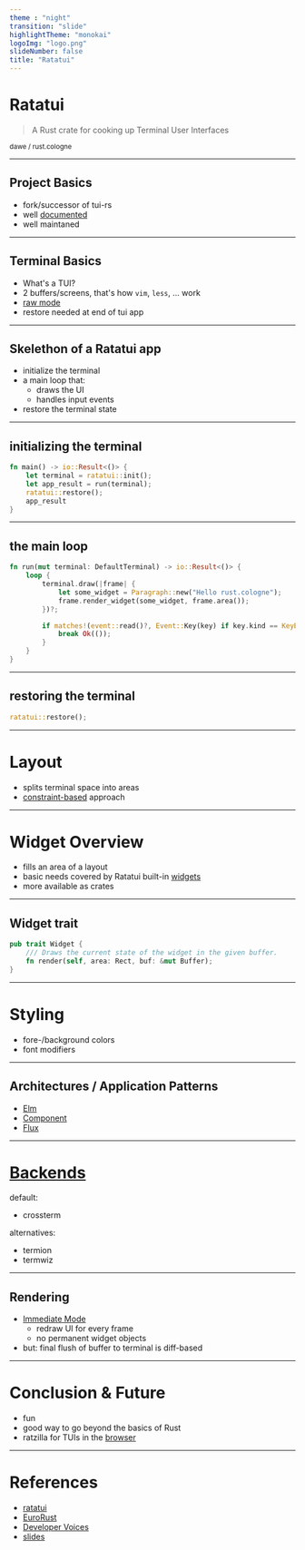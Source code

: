 ```yaml
---
theme : "night"
transition: "slide"
highlightTheme: "monokai"
logoImg: "logo.png"
slideNumber: false
title: "Ratatui"
---
```


# Ratatui

> A Rust crate for cooking up Terminal User Interfaces

<small>dawe / rust.cologne</small>

---

## Project Basics

- fork/successor of tui-rs
- well [documented](https://ratatui.rs/)
- well maintaned

---

## Terminal Basics

- What's a TUI?
- 2 buffers/screens, that's how `vim`, `less`, ... work
- [raw mode](https://en.wikipedia.org/wiki/POSIX_terminal_interface#History)
- restore needed at end of tui app

---

## Skelethon of a Ratatui app

- initialize the terminal
- a main loop that:
  - draws the UI
  - handles input events
- restore the terminal state

---

## initializing the terminal
```rust
fn main() -> io::Result<()> {
    let terminal = ratatui::init();
    let app_result = run(terminal);
    ratatui::restore();
    app_result
}
```

---

## the main loop

```rust
fn run(mut terminal: DefaultTerminal) -> io::Result<()> {
    loop {
        terminal.draw(|frame| {
            let some_widget = Paragraph::new("Hello rust.cologne");
            frame.render_widget(some_widget, frame.area());
        })?;

        if matches!(event::read()?, Event::Key(key) if key.kind == KeyEventKind::Press) {
            break Ok(());
        }
    }
}
```

---

## restoring the terminal

```rust
ratatui::restore();
```

---

# Layout

- splits terminal space into areas
- [constraint-based](https://ratatui.rs/concepts/layout/) approach

---

# Widget Overview
- fills an area of a layout
- basic needs covered by Ratatui built-in [widgets](https://ratatui.rs/concepts/widgets/)
- more available as crates

---

## Widget trait

```rust
pub trait Widget {
    /// Draws the current state of the widget in the given buffer.
    fn render(self, area: Rect, buf: &mut Buffer);
}
```

---

# Styling

- fore-/background colors
- font modifiers

---

## Architectures / Application Patterns

- [Elm](https://en.wikipedia.org/wiki/Elm_(programming_language)#The_Elm_Architecture_(TEA_pattern))
- [Component](https://ratatui.rs/concepts/application-patterns/component-architecture/)
- [Flux](https://ratatui.rs/concepts/application-patterns/flux-architecture/)

---

# [Backends](https://ratatui.rs/concepts/backends/comparison/)

default:  
- crossterm  

alternatives:
- termion
- termwiz

---

## Rendering

- [Immediate Mode](https://ratatui.rs/concepts/rendering/)
  - redraw UI for every frame
  - no permanent widget objects
- but: final flush of buffer to terminal is diff-based

---

# Conclusion & Future

- fun
- good way to go beyond the basics of Rust
- ratzilla for TUIs in the [browser](https://github.com/orhun/ratzilla)

---

# References

- [ratatui](https://ratatui.rs/)
- [EuroRust](https://www.youtube.com/watch?v=hWG51Mc1DlM)
- [Developer Voices](https://www.youtube.com/watch?v=CNVmIocyDOQ&t=1s)
- [slides](https://www.github.com/dawedawe/rustcologne-ratatui-talk)